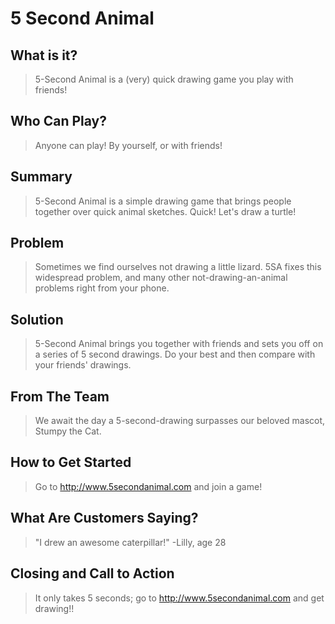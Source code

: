 # 5 Second Animal #
   
## What is it? ##
  > 5-Second Animal is a (very) quick drawing game you play with friends!

## Who Can Play? ##
  > Anyone can play! By yourself, or with friends!

## Summary ##
  > 5-Second Animal is a simple drawing game that brings people together over quick animal sketches. Quick! Let's draw a turtle! 

## Problem ##
  > Sometimes we find ourselves not drawing a little lizard. 5SA fixes this widespread problem, and many other not-drawing-an-animal problems right from your phone.

## Solution ##
  > 5-Second Animal brings you together with friends and sets you off on a series of 5 second drawings. Do your best and then compare with your friends' drawings.

## From The Team ##
  > We await the day a 5-second-drawing surpasses our beloved mascot, Stumpy the Cat.

## How to Get Started ##
  > Go to http://www.5secondanimal.com and join a game!

## What Are Customers Saying? ##
  > "I drew an awesome caterpillar!" -Lilly, age 28

## Closing and Call to Action ##
  > It only takes 5 seconds; go to http://www.5secondanimal.com and get drawing!!
